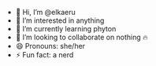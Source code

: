 - 👋 Hi, I’m @elkaeru
- 👀 I’m interested in anything
- 🌱 I’m currently learning phyton
- 💞️ I’m looking to collaborate on nothing 🔥
- 😄 Pronouns: she/her
- ⚡ Fun fact: a nerd

<!---
elkaeru/elkaeru is a ✨ special ✨ repository because its `README.md` (this file) appears on your GitHub profile.
You can click the Preview link to take a look at your changes.
--->
